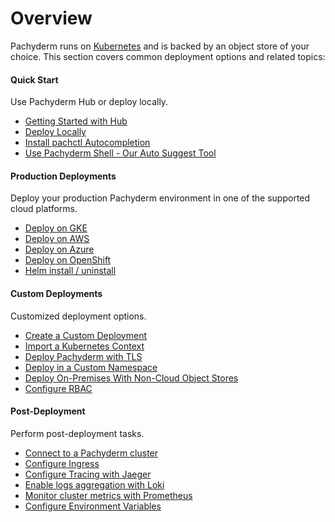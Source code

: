 # Overview

Pachyderm runs on [Kubernetes](http://kubernetes.io/) and
is backed by an object store of your choice. This section covers common
deployment options and related topics:

<div class="row">
  <div class="column-2">
    <div class="card-square mdl-card mdl-shadow--2dp">
      <div class="mdl-card__title mdl-card--expand">
        <h4 class="mdl-card__title-text">Quick Start &nbsp;&nbsp;&nbsp;<i class="fa fa-rocket"></i></h4>
      </div>
      <div class="mdl-card__supporting-text">
        Use Pachyderm Hub or deploy locally.
      </div>
      <div class="mdl-card__actions mdl-card--border">
        <ul>
          <li><a href="../../hub/hub_getting_started/" class="md-typeset md-link">
          Getting Started with Hub
          </a>
          </li>
          <li><a href="../../getting_started/local_installation/" class="md-typeset md-link">
          Deploy Locally
          </a>
          </li>
          <li><a href="../../getting_started/install-pachctl-completion/" class="md-typeset md-link">
          Install pachctl Autocompletion
          </a>
          </li>
          <li><a href="../manage/pachctl_shell/" class="md-typeset md-link">
          Use Pachyderm Shell - Our Auto Suggest Tool
          </a>
          </li>         
        </ul>
      </div>
    </div>
  </div>
  <div class="column-2">
    <div class="card-square mdl-card mdl-shadow--2dp">
      <div class="mdl-card__title mdl-card--expand">
        <h4 class="mdl-card__title-text">Production Deployments  &nbsp;&nbsp;&nbsp;<i class="fa fa-cogs"></i></h4>
      </div>
      <div class="mdl-card__supporting-text">
        Deploy your production Pachyderm environment in
        one of the supported cloud platforms.
      </div>
      <div class="mdl-card__actions mdl-card--border">
        <ul>
          <li><a href="google_cloud_platform/" class="md-typeset md-link">
          Deploy on GKE
          </a>
          </li>
          <li><a href="amazon_web_services/" class="md-typeset md-link">
          Deploy on AWS
          </a>
          </li>
          <li><a href="azure/" class="md-typeset md-link">
          Deploy on Azure
          </a>
          </li>
          <li><a href="openshift/" class="md-typeset md-link">
          Deploy on OpenShift
          </a>
          </li>
          <li><a href="helm_install/" class="md-typeset md-link">
          Helm install / uninstall
          </a>
          </li>
        </ul>
       </div>
     </div>
  </div>
</div>

<div class="row">
  <div class="column-2">
    <div class="card-square mdl-card mdl-shadow--2dp">
      <div class="mdl-card__title mdl-card--expand">
        <h4 class="mdl-card__title-text">Custom Deployments &nbsp;&nbsp;&nbsp;<i class="fa fa-book"></i></h4>
      </div>
      <div class="mdl-card__supporting-text">
        Customized deployment options.
      </div>
      <div class="mdl-card__actions mdl-card--border">
        <ul>
           <li><a href="deploy_custom/" class="md-typeset md-link">
           Create a Custom Deployment
           </a>
           </li>
           <li><a href="import-kubernetes-context/" class="md-typeset md-link">
           Import a Kubernetes Context
           </a>
           </li>
           <li><a href="deploy_w_tls/" class="md-typeset md-link">
           Deploy Pachyderm with TLS
           </a>
           </li>
           <li><a href="namespaces/" class="md-typeset md-link">
           Deploy in a Custom Namespace
           </a>
           </li>
           <li><a href="non-cloud-object-stores/" class="md-typeset md-link">
           Deploy On-Premises With Non-Cloud Object Stores
           </a>
           </li>
           <li><a href="rbac/" class="md-typeset md-link">
           Configure RBAC
           </a>
           </li>
        </ul>
      </div>
    </div>
  </div>
<div class="row">
  <div class="column-2">
    <div class="card-square mdl-card mdl-shadow--2dp">
      <div class="mdl-card__title mdl-card--expand">
        <h4 class="mdl-card__title-text">Post-Deployment &nbsp;&nbsp;&nbsp;<i class="fa fa-flask"></i></h4>
      </div>
      <div class="mdl-card__supporting-text">
        Perform post-deployment tasks.
      </div>
      <div class="mdl-card__actions mdl-card--border">
        <ul>
           <li><a href="connect-to-cluster/" class="md-typeset md-link">
           Connect to a Pachyderm cluster
           </a>
           </li>
           <li><a href="ingress/" class="md-typeset md-link">
           Configure Ingress
           </a>
           </li>
           <li><a href="tracing/" class="md-typeset md-link">
           Configure Tracing with Jaeger 
           </a>
           </li>
           <li><a href="loki/" class="md-typeset md-link">
           Enable logs aggregation with Loki
           </a>
           </li>
           <li><a href="prometheus/" class="md-typeset md-link">
           Monitor cluster metrics with Prometheus
           </a>
           </li>
           <li><a href="environment-variables/" class="md-typeset md-link">
           Configure Environment Variables
           </a>
           </li>
        </ul>
      </div>
    </div>
  </div>
</div>
